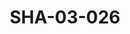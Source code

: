 ---
pid: SHA-03-026
title: SHA-03-026
language: en
original_label: 
rights: Sharhabil Ahmed
location_of_original: Sharhabil Ahmed
photographer_or_studio: Sudanese Ministry of Information
scanned_from: photograph 16.5 by 20.6
_date: 1958-1959
location: Kadaru
description: Sharhabhil Ahmed and band with violin and 'oud
additional_notes: '"When I played violin"'
permission_display: 'yes'
on_server: 'yes'
on_website: 'yes'
permalink: /photopages/en/SHA-03-026
layout: photo-page
---